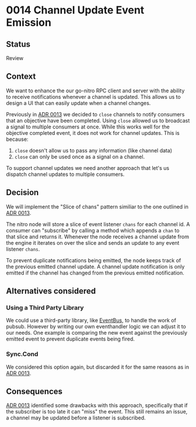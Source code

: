 # 0014 Channel Update Event Emission

## Status

Review

## Context

We want to enhance the our go-nitro RPC client and server with the ability to receive notifications whenever a channel is updated. This allows us to design a UI that can easily update when a channel changes.

Previously in [ADR 0013](./0013-event-emission.md) we decided to `close` channels to notify consumers that an objective have been completed. Using `close` allowed us to broadcast a signal to multiple consumers at once. While this works well for the objective completed event, it does not work for channel updates. This is because:

1. `close` doesn't allow us to pass any information (like channel data)
2. `close` can only be used once as a signal on a channel.

To support channel updates we need another approach that let's us dispatch channel updates to multiple consumers.

## Decision

We will implement the "Slice of chans" pattern similiar to the one outlined in [ADR 0013](./0013-event-emission.md).

The nitro node will store a slice of event listener `chans` for each channel id. A consumer can "subscribe" by calling a method which appends a `chan` to that slice and returns it. Whenever the node receives a channel update from the engine it iterates on over the slice and sends an update to any event listener `chans`.

To prevent duplicate notifications being emitted, the node keeps track of the previous emitted channel update. A channel update notification is only emitted if the channel has changed from the previous emitted notification.

## Alternatives considered

### Using a Third Party Library

We could use a third-party library, like [EventBus](https://github.com/asaskevich/EventBus), to handle the work of pubsub. However by writing our own eventhandler logic we can adjust it to our needs. One example is comparing the new event against the previously emitted event to prevent duplicate events being fired.

### Sync.Cond

We considered this option again, but discarded it for the same reasons as in [ADR 0013](./0013-event-emission.md).

## Consequences

[ADR 0013](./0013-event-emission.md) identified some drawbacks with this approach, specifically that if the subscriber is too late it can "miss" the event. This still remains an issue, a channel may be updated before a listener is subscribed.
